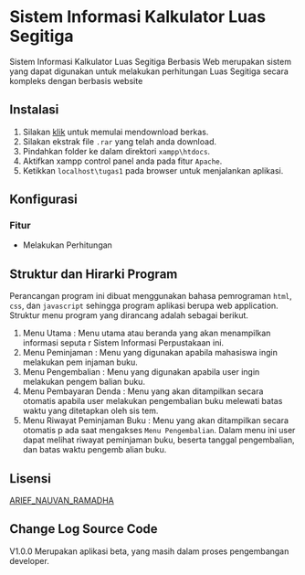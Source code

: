 # Sistem Informasi Kalkulator Luas Segitiga
Sistem Informasi Kalkulator Luas Segitiga Berbasis Web merupakan sistem yang dapat digunakan untuk melakukan perhitungan Luas Segitiga secara kompleks dengan berbasis website
## Instalasi
1. Silakan [klik](#) untuk memulai mendownload berkas.
2. Silakan ekstrak file ```.rar``` yang telah anda download.
3. Pindahkan folder ke dalam direktori ```xampp\htdocs```.
4. Aktifkan xampp control panel anda pada fitur ```Apache```.
5. Ketikkan ```localhost\tugas1``` pada browser untuk menjalankan aplikasi.
## Konfigurasi
### Fitur
- Melakukan Perhitungan
## Struktur dan Hirarki Program
Perancangan program ini dibuat menggunakan bahasa pemrograman ```html```, ```css```, dan ```javascript``` sehingga program aplikasi berupa web application. Struktur menu program yang dirancang adalah sebagai berikut.
1. Menu Utama : Menu utama atau beranda yang akan menampilkan informasi seputa
r Sistem Informasi Perpustakaan ini.
2. Menu Peminjaman : Menu yang digunakan apabila mahasiswa ingin melakukan pem
injaman buku.
3. Menu Pengembalian : Menu yang digunakan apabila user ingin melakukan pengem
balian buku.
4. Menu Pembayaran Denda : Menu yang akan ditampilkan secara otomatis apabila
user melakukan pengembalian buku melewati batas waktu yang ditetapkan oleh sis
tem.
5. Menu Riwayat Peminjaman Buku : Menu yang akan ditampilkan secara otomatis p
ada saat mengakses ```Menu Pengembalian```. Dalam menu ini user dapat melihat
riwayat peminjaman buku, beserta tanggal pengembalian, dan batas waktu pengemb
alian buku.
## Lisensi
[ARIEF_NAUVAN_RAMADHA](#)
## Change Log Source Code
V1.0.0
Merupakan aplikasi beta, yang masih dalam proses pengembangan developer.